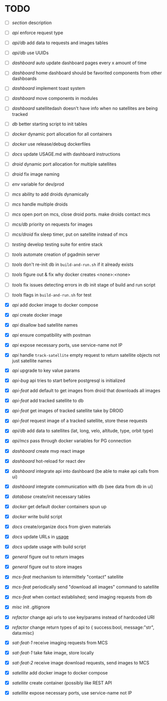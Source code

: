 # TODO

- [ ] *section*    description

- [ ] *api*        enforce request type
- [ ] *api/db*     add data to requests and images tables
- [ ] *api/db*     use UUIDs
- [ ] *dashboard*  auto update dashboard pages every x amount of time
- [ ] *dashboard*  home dashboard should be favorited components from other dashboards
- [ ] *dashboard*  implement toast system
- [ ] *dashboard*  move components in modules
- [ ] *dashboard*  satellitedash doesn't have info when no satellites are being tracked
- [ ] *db*         better starting script to init tables
- [ ] *docker*     dynamic port allocation for all containers
- [ ] *docker*     use release/debug dockerfiles
- [ ] *docs*       update USAGE.md with dashboard instructions
- [ ] *droid*      dynamic port allocation for multiple satellites
- [ ] *droid*      fix image naming
- [ ] *env*        variable for dev/prod
- [ ] *mcs*        ability to add droids dynamically
- [ ] *mcs*        handle multiple droids
- [ ] *mcs*        open port on mcs, close droid ports. make droids contact mcs
- [ ] *mcs/db*     priority on requests for images
- [ ] *mcs/droid*  fix sleep timer, put on satellite instead of mcs
- [ ] *testing*    develop testing suite for entire stack
- [ ] *tools*      automate creation of pgadmin server
- [ ] *tools*      don't re-init db in `build-and-run.sh` if it already exists
- [ ] *tools*      figure out & fix why docker creates \<none\>:\<none\>
- [ ] *tools*      fix issues detecting errors in db init stage of build and run script
- [ ] *tools*      flags in `build-and-run.sh` for test
- [X] *api*        add docker image to docker compose
- [X] *api*        create docker image
- [X] *api*        disallow bad satellite names
- [X] *api*        ensure compatibility with postman
- [X] *api*        expose necessary ports, use service-name not IP
- [X] *api*        handle `track-satellite` empty request to return satellite objects not just satellite names
- [X] *api*        upgrade to key value params
- [X] *api-bug*    api tries to start before postgresql is initialized
- [X] *api-feat*   add default to get images from droid that downloads all images
- [X] *api-feat*   add tracked satellite to db
- [X] *api-feat*   get images of tracked satellite take by DROID
- [X] *api-feat*   request image of a tracked satellite, store these requests
- [X] *api/db*     add data to satellites (lat, long, velo, altitude, type, orbit type)
- [X] *api/mcs*    pass through docker variables for PG connection
- [X] *dashboard*  create mvp react image
- [X] *dashboard*  hot-reload for react dev
- [X] *dashboard*  integrate api into dashboard (be able to make api calls from ui)
- [X] *dashboard*  integrate communication with db (see data from db in ui)
- [X] *database*   create/init necessary tables
- [X] *docker*     get default docker containers spun up
- [X] *docker*     write build script
- [X] *docs*       create/organize docs from given materials
- [X] *docs*       update URLs in [usage](/docs/USAGE.md)
- [X] *docs*       update usage with build script
- [X] *general*    figure out to return images
- [X] *general*    figure out to store images
- [X] *mcs-feat*   mechanism to intermittely "contact" satellite
- [X] *mcs-feat*   periodically send "download all images" command to satellite
- [X] *mcs-feat*   when contact established; send imaging requests from db
- [X] *misc*       init .gitignore
- [X] *refactor*   change api urls to use key/params instead of hardcoded URI
- [X] *refactor*   change return types of api to { success:bool, message:"str", data:misc}
- [X] *sat-feat-1* receive imaging requests from MCS
- [X] *sat-feat-1* take fake image, store locally
- [X] *sat-feat-2* receive image download requests, send images to MCS
- [X] *satellite*  add docker image to docker compose
- [X] *satellite*  create container (possibly like REST API
- [X] *satellite*  expose necessary ports, use service-name not IP
